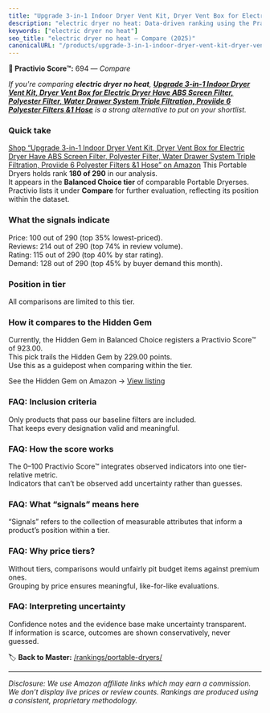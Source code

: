 ```yaml
---
title: "Upgrade 3-in-1 Indoor Dryer Vent Kit, Dryer Vent Box for Electric Dryer Have ABS Screen Filter, Polyester Filter, Water Drawer System Triple Filtration, Proviide 6 Polyester Filters &1 Hose"
description: "electric dryer no heat: Data-driven ranking using the Practivio Score™. Positioned by quality, value, demand, findability, momentum."
keywords: ["electric dryer no heat"]
seo_title: "electric dryer no heat — Compare (2025)"
canonicalURL: "/products/upgrade-3-in-1-indoor-dryer-vent-kit-dryer-vent-box-for-electric-dryer-have-abs-screen-filter-polyester-filter-water-drawer-system-triple-filtration-proviide-6-polyester-filters-1-hose-B0DSC161FG/"
---
```


**🛒 Practivio Score™:** 694 — _Compare_


*If you're comparing **electric dryer no heat**, **[Upgrade 3-in-1 Indoor Dryer Vent Kit, Dryer Vent Box for Electric Dryer Have ABS Screen Filter, Polyester Filter, Water Drawer System Triple Filtration, Proviide 6 Polyester Filters &1 Hose](https://www.amazon.com/dp/B0DSC161FG?tag=practivio-20)** is a strong alternative to put on your shortlist.*
### Quick take
[Shop “Upgrade 3-in-1 Indoor Dryer Vent Kit, Dryer Vent Box for Electric Dryer Have ABS Screen Filter, Polyester Filter, Water Drawer System Triple Filtration, Proviide 6 Polyester Filters &1 Hose” on Amazon](https://www.amazon.com/dp/B0DSC161FG?tag=practivio-20)
This Portable Dryers holds rank **180 of 290** in our analysis.  
It appears in the **Balanced Choice tier** of comparable Portable Dryerses.  
Practivio lists it under **Compare** for further evaluation, reflecting its position within the dataset.

### What the signals indicate
Price: 100 out of 290 (top 35% lowest-priced).  
Reviews: 214 out of 290 (top 74% in review volume).  
Rating: 115 out of 290 (top 40% by star rating).  
Demand: 128 out of 290 (top 45% by buyer demand this month).

### Position in tier
All comparisons are limited to this tier.

### How it compares to the Hidden Gem
Currently, the Hidden Gem in Balanced Choice registers a Practivio Score™ of 923.00.  
This pick trails the Hidden Gem by 229.00 points.  
Use this as a guidepost when comparing within the tier.  

See the Hidden Gem on Amazon → [View listing](https://www.amazon.com/dp/B00Q4X2FSM?tag=practivio-20)

### FAQ: Inclusion criteria
Only products that pass our baseline filters are included.  
That keeps every designation valid and meaningful.

### FAQ: How the score works
The 0–100 Practivio Score™ integrates observed indicators into one tier-relative metric.  
Indicators that can’t be observed add uncertainty rather than guesses.

### FAQ: What “signals” means here
“Signals” refers to the collection of measurable attributes that inform a product’s position within a tier.

### FAQ: Why price tiers?
Without tiers, comparisons would unfairly pit budget items against premium ones.  
Grouping by price ensures meaningful, like-for-like evaluations.

### FAQ: Interpreting uncertainty
Confidence notes and the evidence base make uncertainty transparent.  
If information is scarce, outcomes are shown conservatively, never guessed.

<!-- Missing template for Compare/CompareWithinPriceClass -->


🏷️ **Back to Master:** [/rankings/portable-dryers/](/rankings/portable-dryers/)

---
_Disclosure: We use Amazon affiliate links which may earn a commission. We don’t display live prices or review counts. Rankings are produced using a consistent, proprietary methodology._
